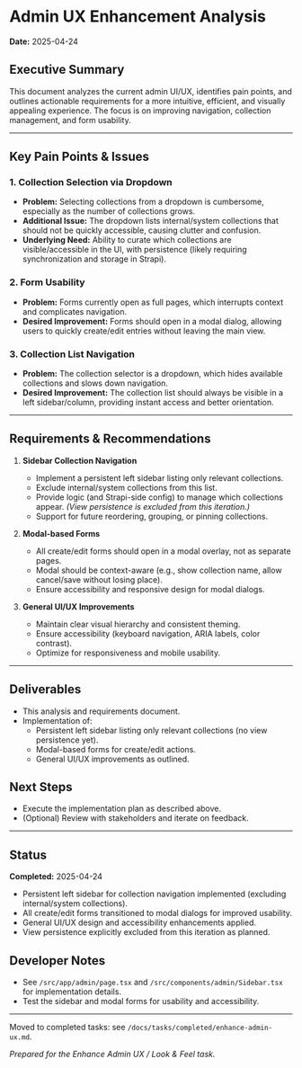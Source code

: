 # Admin UX Enhancement Analysis

**Date:** 2025-04-24

## Executive Summary
This document analyzes the current admin UI/UX, identifies pain points, and outlines actionable requirements for a more intuitive, efficient, and visually appealing experience. The focus is on improving navigation, collection management, and form usability.

---

## Key Pain Points & Issues

### 1. Collection Selection via Dropdown
- **Problem:** Selecting collections from a dropdown is cumbersome, especially as the number of collections grows.
- **Additional Issue:** The dropdown lists internal/system collections that should not be quickly accessible, causing clutter and confusion.
- **Underlying Need:** Ability to curate which collections are visible/accessible in the UI, with persistence (likely requiring synchronization and storage in Strapi).

### 2. Form Usability
- **Problem:** Forms currently open as full pages, which interrupts context and complicates navigation.
- **Desired Improvement:** Forms should open in a modal dialog, allowing users to quickly create/edit entries without leaving the main view.

### 3. Collection List Navigation
- **Problem:** The collection selector is a dropdown, which hides available collections and slows down navigation.
- **Desired Improvement:** The collection list should always be visible in a left sidebar/column, providing instant access and better orientation.

---

## Requirements & Recommendations

1. **Sidebar Collection Navigation**
    - Implement a persistent left sidebar listing only relevant collections.
    - Exclude internal/system collections from this list.
    - Provide logic (and Strapi-side config) to manage which collections appear. *(View persistence is excluded from this iteration.)*
    - Support for future reordering, grouping, or pinning collections.

2. **Modal-based Forms**
    - All create/edit forms should open in a modal overlay, not as separate pages.
    - Modal should be context-aware (e.g., show collection name, allow cancel/save without losing place).
    - Ensure accessibility and responsive design for modal dialogs.

3. **General UI/UX Improvements**
    - Maintain clear visual hierarchy and consistent theming.
    - Ensure accessibility (keyboard navigation, ARIA labels, color contrast).
    - Optimize for responsiveness and mobile usability.

---

## Deliverables
- This analysis and requirements document.
- Implementation of:
    - Persistent left sidebar listing only relevant collections (no view persistence yet).
    - Modal-based forms for create/edit actions.
    - General UI/UX improvements as outlined.

## Next Steps
- Execute the implementation plan as described above.
- (Optional) Review with stakeholders and iterate on feedback.

---

## Status

**Completed:** 2025-04-24

- Persistent left sidebar for collection navigation implemented (excluding internal/system collections).
- All create/edit forms transitioned to modal dialogs for improved usability.
- General UI/UX design and accessibility enhancements applied.
- View persistence explicitly excluded from this iteration as planned.

## Developer Notes

- See `/src/app/admin/page.tsx` and `/src/components/admin/Sidebar.tsx` for implementation details.
- Test the sidebar and modal forms for usability and accessibility.

---

Moved to completed tasks: see `/docs/tasks/completed/enhance-admin-ux.md`.

*Prepared for the Enhance Admin UX / Look & Feel task.*
